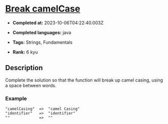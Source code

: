 # [Break camelCase](https://www.codewars.com/kata/5208f99aee097e6552000148)

- **Completed at:** 2023-10-06T04:22:40.003Z

- **Completed languages:** java

- **Tags:** Strings, Fundamentals

- **Rank:** 6 kyu

## Description

Complete the solution so that the function will break up camel casing, using a space between words.

### Example 

```
"camelCasing"  =>  "camel Casing"
"identifier"   =>  "identifier"
""             =>  ""
```